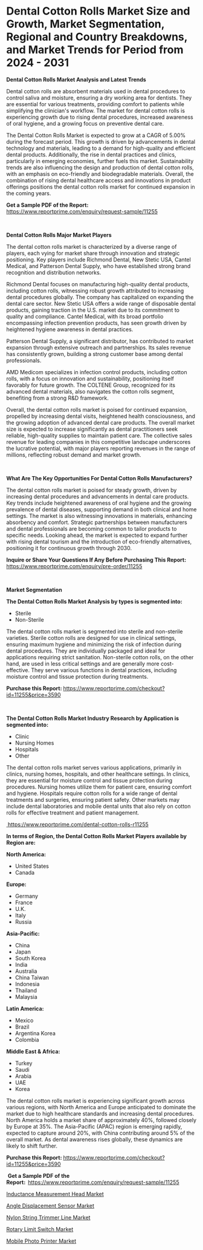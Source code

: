 <p><h1>Dental Cotton Rolls Market Size and Growth, Market Segmentation, Regional and Country Breakdowns, and Market Trends for Period from 2024 -  2031</h1></p><p><strong>Dental Cotton Rolls Market Analysis and Latest Trends</strong></p>
<p><p>Dental cotton rolls are absorbent materials used in dental procedures to control saliva and moisture, ensuring a dry working area for dentists. They are essential for various treatments, providing comfort to patients while simplifying the clinician's workflow. The market for dental cotton rolls is experiencing growth due to rising dental procedures, increased awareness of oral hygiene, and a growing focus on preventive dental care.</p><p>The Dental Cotton Rolls Market is expected to grow at a CAGR of 5.00% during the forecast period. This growth is driven by advancements in dental technology and materials, leading to a demand for high-quality and efficient dental products. Additionally, the rise in dental practices and clinics, particularly in emerging economies, further fuels this market. Sustainability trends are also influencing the design and production of dental cotton rolls, with an emphasis on eco-friendly and biodegradable materials. Overall, the combination of rising dental healthcare access and innovations in product offerings positions the dental cotton rolls market for continued expansion in the coming years.</p></p>
<p><strong>Get a Sample PDF of the Report:&nbsp;</strong> <a href="https://www.reportprime.com/enquiry/request-sample/11255?utm_campaign=1130&utm_medium=2&utm_source=Github&utm_content=ia&utm_term=30112024&utm_id=dental-cotton-rolls">https://www.reportprime.com/enquiry/request-sample/11255</a></p>
<p>&nbsp;</p>
<p><strong>Dental Cotton Rolls Major Market Players</strong></p>
<p><p>The dental cotton rolls market is characterized by a diverse range of players, each vying for market share through innovation and strategic positioning. Key players include Richmond Dental, New Stetic USA, Cantel Medical, and Patterson Dental Supply, who have established strong brand recognition and distribution networks.</p><p>Richmond Dental focuses on manufacturing high-quality dental products, including cotton rolls, witnessing robust growth attributed to increasing dental procedures globally. The company has capitalized on expanding the dental care sector. New Stetic USA offers a wide range of disposable dental products, gaining traction in the U.S. market due to its commitment to quality and compliance. Cantel Medical, with its broad portfolio encompassing infection prevention products, has seen growth driven by heightened hygiene awareness in dental practices.</p><p>Patterson Dental Supply, a significant distributor, has contributed to market expansion through extensive outreach and partnerships. Its sales revenue has consistently grown, building a strong customer base among dental professionals.</p><p>AMD Medicom specializes in infection control products, including cotton rolls, with a focus on innovation and sustainability, positioning itself favorably for future growth. The COLTENE Group, recognized for its advanced dental materials, also navigates the cotton rolls segment, benefiting from a strong R&D framework.</p><p>Overall, the dental cotton rolls market is poised for continued expansion, propelled by increasing dental visits, heightened health consciousness, and the growing adoption of advanced dental care products. The overall market size is expected to increase significantly as dental practitioners seek reliable, high-quality supplies to maintain patient care. The collective sales revenue for leading companies in this competitive landscape underscores the lucrative potential, with major players reporting revenues in the range of millions, reflecting robust demand and market growth.</p></p>
<p>&nbsp;</p>
<p><strong>What Are The Key Opportunities For Dental Cotton Rolls Manufacturers?</strong></p>
<p><p>The dental cotton rolls market is poised for steady growth, driven by increasing dental procedures and advancements in dental care products. Key trends include heightened awareness of oral hygiene and the growing prevalence of dental diseases, supporting demand in both clinical and home settings. The market is also witnessing innovations in materials, enhancing absorbency and comfort. Strategic partnerships between manufacturers and dental professionals are becoming common to tailor products to specific needs. Looking ahead, the market is expected to expand further with rising dental tourism and the introduction of eco-friendly alternatives, positioning it for continuous growth through 2030.</p></p>
<p><strong>Inquire or Share Your Questions If Any Before Purchasing This Report:</strong> <a href="https://www.reportprime.com/enquiry/pre-order/11255?utm_campaign=1130&utm_medium=2&utm_source=Github&utm_content=ia&utm_term=30112024&utm_id=dental-cotton-rolls">https://www.reportprime.com/enquiry/pre-order/11255</a></p>
<p>&nbsp;</p>
<p><strong>Market Segmentation</strong></p>
<p><strong>The Dental Cotton Rolls Market Analysis by types is segmented into:</strong></p>
<p><ul><li>Sterile</li><li>Non-Sterile</li></ul></p>
<p><p>The dental cotton rolls market is segmented into sterile and non-sterile varieties. Sterile cotton rolls are designed for use in clinical settings, ensuring maximum hygiene and minimizing the risk of infection during dental procedures. They are individually packaged and ideal for applications requiring strict sanitation. Non-sterile cotton rolls, on the other hand, are used in less critical settings and are generally more cost-effective. They serve various functions in dental practices, including moisture control and tissue protection during treatments.</p></p>
<p><strong>Purchase this Report:&nbsp;</strong><a href="https://www.reportprime.com/checkout?id=11255&price=3590&utm_campaign=1130&utm_medium=2&utm_source=Github&utm_content=ia&utm_term=30112024&utm_id=dental-cotton-rolls">https://www.reportprime.com/checkout?id=11255&price=3590</a></p>
<p>&nbsp;</p>
<p><strong>The Dental Cotton Rolls Market Industry Research by Application is segmented into:</strong></p>
<p><ul><li>Clinic</li><li>Nursing Homes</li><li>Hospitals</li><li>Other</li></ul></p>
<p><p>The dental cotton rolls market serves various applications, primarily in clinics, nursing homes, hospitals, and other healthcare settings. In clinics, they are essential for moisture control and tissue protection during procedures. Nursing homes utilize them for patient care, ensuring comfort and hygiene. Hospitals require cotton rolls for a wide range of dental treatments and surgeries, ensuring patient safety. Other markets may include dental laboratories and mobile dental units that also rely on cotton rolls for effective treatment and patient management.</p></p>
<p><a href="https://www.reportprime.com/dental-cotton-rolls-r11255?utm_campaign=1130&utm_medium=2&utm_source=Github&utm_content=ia&utm_term=30112024&utm_id=dental-cotton-rolls">&nbsp;https://www.reportprime.com/dental-cotton-rolls-r11255</a></p>
<p><strong>In terms of Region, the Dental Cotton Rolls Market Players available by Region are:</strong></p>
<p>
    <p> <strong> North America: </strong>
        <ul>
            <li>United States</li>
            <li>Canada</li>
        </ul>
        </p> 
    <p> <strong> Europe: </strong>
        <ul>
            <li>Germany</li>
            <li>France</li>
            <li>U.K.</li>
            <li>Italy</li>
            <li>Russia</li>
        </ul>
        </p> 
    <p> <strong> Asia-Pacific: </strong>
        <ul>
            <li>China</li>
            <li>Japan</li>
            <li>South Korea</li>
            <li>India</li>
            <li>Australia</li>
            <li>China Taiwan</li>
            <li>Indonesia</li>
            <li>Thailand</li>
            <li>Malaysia</li>
        </ul>
        </p> 
    <p> <strong> Latin America: </strong>
        <ul>
            <li>Mexico</li>
            <li>Brazil</li>
            <li>Argentina Korea</li>
            <li>Colombia</li>
        </ul>
        </p> 
    <p> <strong> Middle East & Africa: </strong>
        <ul>
            <li>Turkey</li>
            <li>Saudi</li>
            <li>Arabia</li>
            <li>UAE</li>
            <li>Korea</li>
        </ul>
    </p>
    </p>
<p><p>The dental cotton rolls market is experiencing significant growth across various regions, with North America and Europe anticipated to dominate the market due to high healthcare standards and increasing dental procedures. North America holds a market share of approximately 40%, followed closely by Europe at 35%. The Asia-Pacific (APAC) region is emerging rapidly, expected to capture around 20%, with China contributing around 5% of the overall market. As dental awareness rises globally, these dynamics are likely to shift further.</p></p>
<p><strong>Purchase this Report: </strong><a href="https://www.reportprime.com/checkout?id=11255&price=3590&utm_campaign=1130&utm_medium=2&utm_source=Github&utm_content=ia&utm_term=30112024&utm_id=dental-cotton-rolls">https://www.reportprime.com/checkout?id=11255&price=3590</a></p>
<p>&nbsp;<strong>Get a Sample PDF of the Report:&nbsp;&nbsp;</strong><a href="https://www.reportprime.com/enquiry/request-sample/11255?utm_campaign=1130&utm_medium=2&utm_source=Github&utm_content=ia&utm_term=30112024&utm_id=dental-cotton-rolls">https://www.reportprime.com/enquiry/request-sample/11255</a></p>
<p><strong></strong></p>
<p><p><a href="https://issuu.com/reportprime-2/docs/inductance-measurement-head-market-size-2030.pptx?utm_campaign=1130&utm_medium=2&utm_source=Github&utm_content=ia&utm_term=30112024&utm_id=dental-cotton-rolls">Inductance Measurement Head Market</a></p><p><a href="https://issuu.com/reportprime-2/docs/angle-displacement-sensor-market-size-2030.pptx?utm_campaign=1130&utm_medium=2&utm_source=Github&utm_content=ia&utm_term=30112024&utm_id=dental-cotton-rolls">Angle Displacement Sensor Market</a></p><p><a href="https://www.linkedin.com/pulse/nylon-string-trimmer-line-market-trends-detailed-study-snyne?utm_campaign=1130&utm_medium=2&utm_source=Github&utm_content=ia&utm_term=30112024&utm_id=dental-cotton-rolls">Nylon String Trimmer Line Market</a></p><p><a href="https://www.linkedin.com/pulse/rotary-limit-switch-market-trends-detailed-study-its-segmentation-lp6oe?utm_campaign=1130&utm_medium=2&utm_source=Github&utm_content=ia&utm_term=30112024&utm_id=dental-cotton-rolls">Rotary Limit Switch Market</a></p><p><a href="https://www.linkedin.com/pulse/mobile-photo-printer-landscape-product-spectrum-market-trajectories-9ma3c?utm_campaign=1130&utm_medium=2&utm_source=Github&utm_content=ia&utm_term=30112024&utm_id=dental-cotton-rolls">Mobile Photo Printer Market</a></p></p>